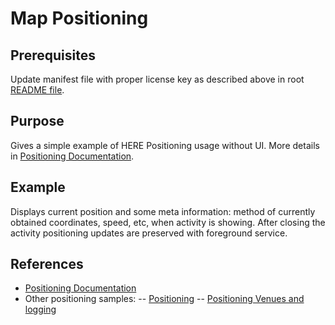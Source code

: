 # Map Positioning

## Prerequisites

Update manifest file with proper license key as described above in root [README file](../README.md).

## Purpose

Gives a simple example of HERE Positioning usage without UI. More details in [Positioning Documentation](https://developer.here.com/documentation/android-premium/dev_guide/topics/positioning-intro.html).

## Example

Displays current position and some meta information: method of currently obtained coordinates, speed, etc,
when activity is showing. After closing the activity positioning updates are preserved with foreground service.

## References
- [Positioning Documentation](https://developer.here.com/documentation/android-premium/dev_guide/topics/positioning-intro.html)
- Other positioning samples:
-- [Positioning](../positioning/)
-- [Positioning Venues and logging](../positioning-venues-and-logging/)
